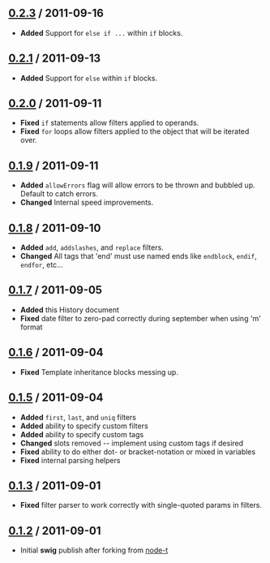 ## [0.2.3](https://github.com/paularmstrong/swig/tree/0.2.3) / 2011-09-16

* **Added** Support for `else if ...` within `if` blocks.

## [0.2.1](https://github.com/paularmstrong/swig/tree/0.2.1) / 2011-09-13

* **Added** Support for `else` within `if` blocks.

## [0.2.0](https://github.com/paularmstrong/swig/tree/0.2.0) / 2011-09-11

* **Fixed** `if` statements allow filters applied to operands.
* **Fixed** `for` loops allow filters applied to the object that will be iterated over.

## [0.1.9](https://github.com/paularmstrong/swig/tree/0.1.9) / 2011-09-11

* **Added** `allowErrors` flag will allow errors to be thrown and bubbled up. Default to catch errors.
* **Changed** Internal speed improvements.

## [0.1.8](https://github.com/paularmstrong/swig/tree/0.1.8) / 2011-09-10

* **Added** `add`, `addslashes`, and `replace` filters.
* **Changed** All tags that 'end' must use named ends like `endblock`, `endif`, `endfor`, etc...

## [0.1.7](https://github.com/paularmstrong/swig/tree/0.1.7) / 2011-09-05

* **Added** this History document
* **Fixed** date filter to zero-pad correctly during september when using 'm' format

## [0.1.6](https://github.com/paularmstrong/swig/tree/0.1.6) / 2011-09-04

* **Fixed** Template inheritance blocks messing up.

## [0.1.5](https://github.com/paularmstrong/swig/tree/0.1.5) / 2011-09-04

* **Added** `first`, `last`, and `uniq` filters
* **Added** ability to specify custom filters
* **Added** ability to specify custom tags
* **Changed** slots removed -- implement using custom tags if desired
* **Fixed** ability to do either dot- or bracket-notation or mixed in variables
* **Fixed** internal parsing helpers

## [0.1.3](https://github.com/paularmstrong/swig/tree/0.1.3) / 2011-09-01

* **Fixed** filter parser to work correctly with single-quoted params in filters.

## [0.1.2](https://github.com/paularmstrong/swig/tree/0.1.2) / 2011-09-01

* Initial **swig** publish after forking from [node-t](https://github.com/skid/node-t)
